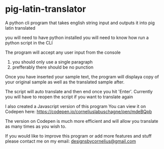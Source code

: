 # pig-latin-translator
A python cli program that takes english string input and outputs it into pig latin translated

you will need to have python installed
you will need to know how run a python script in the CLI

The program will accept any user input from the console
  1) you should only use a single paragraph
  2) prefferably there should be no punction
  
 Once you have inserted your sample text, the program will displaya copy of your original sample as well as the translated sample after.
 
 The script will auto translate and then end once you hit 'Enter'.
 Currently you will have to reopen the script if you  want to translate again
 
 I also created a Javascript version of this program
 You can view it on Codepen here: https://codepen.io/corneliuslabuschagne/pen/mdeBQpb
 
 The version on Codepen is much more efficient and will allow you translate as many times as you wish to.
 
 If you would like to improve this program or add more features and stuff please contact me on my email:
 designsbycornelius@gmail.com
